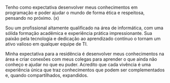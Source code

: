 
Tenho como expectativa desenvolver meus conhecimentos em programação e poder ajudar o mundo de forma ética e respeitosa, pensando no próximo. (x)  


Sou um profissional altamente qualificado na área de informática, com uma sólida formação acadêmica e experiência prática impressionante. Sua paixão pela tecnologia e dedicação ao aprendizado contínuo o tornam um ativo valioso em qualquer equipe de TI.


Minha expectativa para a residência é desenvolver meus conhecimentos na área e criar conexões com meus colegas para aprender o que ainda não conheço e ajudar no que eu puder. Acredito que cada vivência é uma experiência única que traz conhecimentos que podem ser complementados e, quando compartilhados, expandidos.

